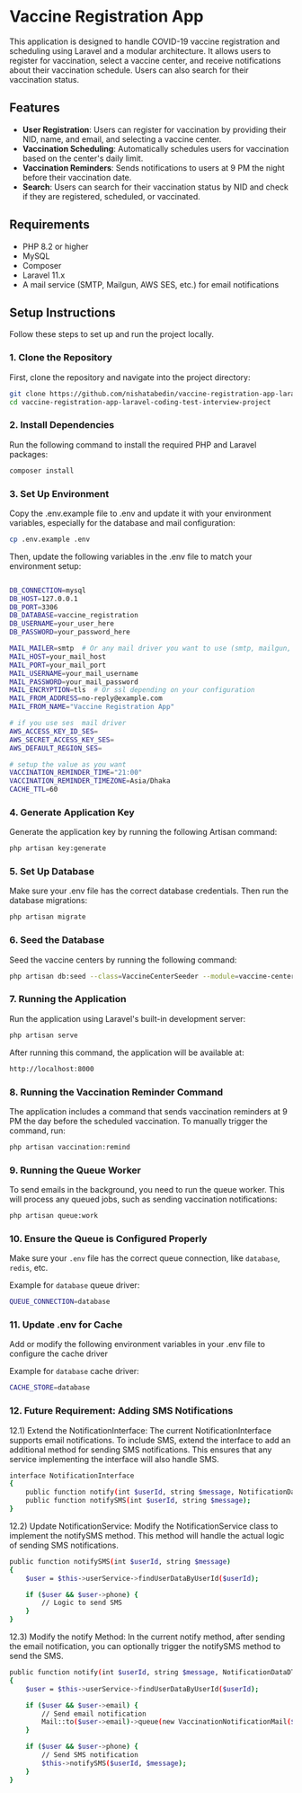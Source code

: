 # Vaccine Registration App

This application is designed to handle COVID-19 vaccine registration and scheduling using Laravel and a modular architecture. It allows users to register for vaccination, select a vaccine center, and receive notifications about their vaccination schedule. Users can also search for their vaccination status.

## Features

-   **User Registration**: Users can register for vaccination by providing their NID, name, and email, and selecting a vaccine center.
-   **Vaccination Scheduling**: Automatically schedules users for vaccination based on the center's daily limit.
-   **Vaccination Reminders**: Sends notifications to users at 9 PM the night before their vaccination date.
-   **Search**: Users can search for their vaccination status by NID and check if they are registered, scheduled, or vaccinated.

## Requirements

-   PHP 8.2 or higher
-   MySQL
-   Composer
-   Laravel 11.x
-   A mail service (SMTP, Mailgun, AWS SES, etc.) for email notifications

## Setup Instructions

Follow these steps to set up and run the project locally.

### 1. Clone the Repository

First, clone the repository and navigate into the project directory:

```bash
git clone https://github.com/nishatabedin/vaccine-registration-app-laravel-coding-test-interview-project.git
cd vaccine-registration-app-laravel-coding-test-interview-project
```

### 2. Install Dependencies

Run the following command to install the required PHP and Laravel packages:

```bash
composer install
```

### 3. Set Up Environment

Copy the .env.example file to .env and update it with your environment variables, especially for the database and mail configuration:

```bash
cp .env.example .env
```

Then, update the following variables in the .env file to match your environment setup:

```bash

DB_CONNECTION=mysql
DB_HOST=127.0.0.1
DB_PORT=3306
DB_DATABASE=vaccine_registration
DB_USERNAME=your_user_here
DB_PASSWORD=your_password_here

MAIL_MAILER=smtp  # Or any mail driver you want to use (smtp, mailgun, ses, etc.)
MAIL_HOST=your_mail_host
MAIL_PORT=your_mail_port
MAIL_USERNAME=your_mail_username
MAIL_PASSWORD=your_mail_password
MAIL_ENCRYPTION=tls  # Or ssl depending on your configuration
MAIL_FROM_ADDRESS=no-reply@example.com
MAIL_FROM_NAME="Vaccine Registration App"

# if you use ses  mail driver
AWS_ACCESS_KEY_ID_SES=
AWS_SECRET_ACCESS_KEY_SES=
AWS_DEFAULT_REGION_SES=

# setup the value as you want
VACCINATION_REMINDER_TIME="21:00"
VACCINATION_REMINDER_TIMEZONE=Asia/Dhaka
CACHE_TTL=60

```

### 4. Generate Application Key

Generate the application key by running the following Artisan command:

```bash
php artisan key:generate
```

### 5. Set Up Database

Make sure your .env file has the correct database credentials. Then run the database migrations:

```bash
php artisan migrate
```

### 6. Seed the Database

Seed the vaccine centers by running the following command:

```bash
php artisan db:seed --class=VaccineCenterSeeder --module=vaccine-center
```

### 7. Running the Application

Run the application using Laravel's built-in development server:

```bash
php artisan serve

```

After running this command, the application will be available at:

```bash
http://localhost:8000

```

### 8. Running the Vaccination Reminder Command

The application includes a command that sends vaccination reminders at 9 PM the day before the scheduled vaccination. To manually trigger the command, run:

```bash
php artisan vaccination:remind

```

### 9. Running the Queue Worker

To send emails in the background, you need to run the queue worker. This will process any queued jobs, such as sending vaccination notifications:

```bash
php artisan queue:work
```

### 10. Ensure the Queue is Configured Properly

Make sure your `.env` file has the correct queue connection, like `database`, `redis`, etc.

Example for `database` queue driver:

```bash
QUEUE_CONNECTION=database
```

### 11. Update .env for Cache

Add or modify the following environment variables in your .env file to configure the cache driver

Example for `database` cache driver:

```bash
CACHE_STORE=database
```

### 12. Future Requirement: Adding SMS Notifications

12.1) Extend the NotificationInterface: The current NotificationInterface supports email notifications. To include SMS, extend the interface to add an additional method for sending SMS notifications. This ensures that any service implementing the interface will also handle SMS.

```bash
interface NotificationInterface
{
    public function notify(int $userId, string $message, NotificationDataDTO $notificationData);
    public function notifySMS(int $userId, string $message);
}

```

12.2) Update NotificationService: Modify the NotificationService class to implement the notifySMS method. This method will handle the actual logic of sending SMS notifications.

```bash
public function notifySMS(int $userId, string $message)
{
    $user = $this->userService->findUserDataByUserId($userId);

    if ($user && $user->phone) {
        // Logic to send SMS
    }
}

```

12.3) Modify the notify Method: In the current notify method, after sending the email notification, you can optionally trigger the notifySMS method to send the SMS.

```bash
public function notify(int $userId, string $message, NotificationDataDTO $notificationData)
{
    $user = $this->userService->findUserDataByUserId($userId);

    if ($user && $user->email) {
        // Send email notification
        Mail::to($user->email)->queue(new VaccinationNotificationMail($message, $notificationData));
    }

    if ($user && $user->phone) {
        // Send SMS notification
        $this->notifySMS($userId, $message);
    }
}


```
